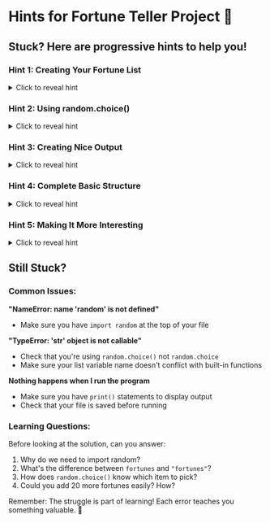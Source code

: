 # Hints for Fortune Teller Project 🔮

## Stuck? Here are progressive hints to help you!

### Hint 1: Creating Your Fortune List
<details>
<summary>Click to reveal hint</summary>

Your fortune list should look something like:
```python
fortunes = [
    "A pleasant surprise awaits you.",
    "Your hard work will pay off soon.",
    "An old friend will contact you.",
    # Add more fortunes...
]
```
Remember: Each fortune is a string, separated by commas!
</details>

### Hint 2: Using random.choice()
<details>
<summary>Click to reveal hint</summary>

The `random.choice()` function picks one random item from a list:
```python
selected_fortune = random.choice(fortunes)
```
This stores the randomly selected fortune in a variable.
</details>

### Hint 3: Creating Nice Output
<details>
<summary>Click to reveal hint</summary>

Use multiple `print()` statements for formatting:
```python
print("🔮 Welcome to the Mystic Fortune Teller! 🔮")
print()  # Empty line for spacing
print("Let me gaze into the crystal ball...")
print()
# Continue with your fortune display...
```
</details>

### Hint 4: Complete Basic Structure
<details>
<summary>Click to reveal hint</summary>

Your program structure should be:
1. Import random
2. Create fortune list
3. Print welcome message
4. Select random fortune
5. Print the fortune
6. Print closing message

Each step can be just 1-2 lines of code!
</details>

### Hint 5: Making It More Interesting
<details>
<summary>Click to reveal hint</summary>

Add personality with:
- Emojis: 🔮 ✨ 🌟 🌙 ⭐
- Dramatic pauses: `print("...")` 
- Formatting: Use `\n` for extra line breaks
- Descriptive text: "The mists are clearing..." 

Example:
```python
print("✨ Your fortune: " + selected_fortune + " ✨")
```
</details>

## Still Stuck?

### Common Issues:

**"NameError: name 'random' is not defined"**
- Make sure you have `import random` at the top of your file

**"TypeError: 'str' object is not callable"**
- Check that you're using `random.choice()` not `random.choice`
- Make sure your list variable name doesn't conflict with built-in functions

**Nothing happens when I run the program**
- Make sure you have `print()` statements to display output
- Check that your file is saved before running

### Learning Questions:

Before looking at the solution, can you answer:
1. Why do we need to import random?
2. What's the difference between `fortunes` and `"fortunes"`?
3. How does `random.choice()` know which item to pick?
4. Could you add 20 more fortunes easily? How?

Remember: The struggle is part of learning! Each error teaches you something valuable. 🌟